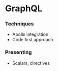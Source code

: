 # GraphQL

### Techniques
- Apollo integration
- Code first approach

### Presenting
- Scalars, directives
    